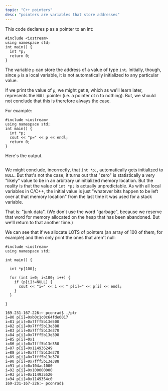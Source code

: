```yaml
---
topic: "C++ pointers"
desc: "pointers are variables that store addresses"
---
```


This code declares p as a pointer to an int:

```
#include <iostream>
using namespace std;
int main() {
  int *p;
  return 0;
}
```

The variable `p` can store the address of a value of type `int`.  Initially, though, since `p` is a local variable,
it is not automatically initialized to any particular value.    

If we print the value of `p`, we might get `0`, which as we'll learn later, represents the `NULL` pointer (i.e. a pointer ot n
to nothing).  But, we should not conclude that this is therefore always the case.

For example:

```
#include <iostream>
using namespace std;
int main() {
  int *p;
  cout << "p=" << p << endl;
  return 0;
}
```

Here's the output.

```
```

We might conclude, incorrectly, that `int *p;`, automatically gets initialized to `NULL`.   But that's not the case;
it turns out that "zero" is statistically a very "likely" value to be in an arbitrary uninitialized memory location.  But
the reality is that the value of `int *p;` is actually unpredictable.  As with all local variables in C/C++, the initial
value is just "whatever bits happen to be left over at that memory location" from the last time it was used for a stack variable.

That is: "junk data".  (We don't use the word "garbage", because we reserve that word for memory allocated on the heap
that has been abandoned.   But we'll return to that another time.)

We can see that if we allocate LOTS of pointers (an array of 100 of them, for example) and then only print the 
ones that aren't null:

```
#include <iostream>
using namespace std;

int main() {
  
  int *p[100];

  for (int i=0; i<100; i++) {
    if (p[i]!=NULL) {
      cout << "i=" << i << " p[i]=" << p[i] << endl;
    }
  }
  
}
```

```
169-231-167-226:~ pconrad$ ./ptr
i=80 p[i]=0xb0c1c0c64fde0017
i=81 p[i]=0x7fff5b13e500
i=82 p[i]=0x7fff5b13e388
i=83 p[i]=0x7fff5b13e370
i=84 p[i]=0x7fff5b13e398
i=85 p[i]=0x1
i=86 p[i]=0x7fff5b13e350
i=87 p[i]=0x114936249
i=88 p[i]=0x7fff5b13e370
i=89 p[i]=0x7fff5b13e370
i=90 p[i]=0x7fff5b13e388
i=91 p[i]=0x104ac1000
i=92 p[i]=0x100000000
i=93 p[i]=0x114935520
i=94 p[i]=0x1149354c0
169-231-167-226:~ pconrad$ 
```
